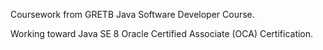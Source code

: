 Coursework from GRETB Java Software Developer Course. 

Working toward Java SE 8 Oracle Certified Associate (OCA) Certification.

